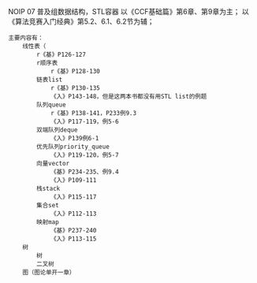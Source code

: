 NOIP 07 普及组数据结构，STL容器 
	以《CCF基础篇》第6章、第9章为主；
	以《算法竞赛入门经典》第5.2、6.1、6.2节为辅；
	
	主要内容有：
		线性表（
			r《基》P126-127
			r顺序表
				r《基》P128-130 
			链表list
				r《基》P130-135 
				《入》P143-148，但是这两本书都没有用STL list的例题
	 		队列queue
			 	r《基》P138-141，P233例9.3
				《入》P117-119，例5-6 
	 		双端队列deque
			 	《入》P139例6-1
			优先队列priority_queue
				《入》P119-120，例5-7 
	 		向量vector
			 	《基》P234-235、例9.4
				《入》P109-111
	 		栈stack
			 	《入》P115-117
	 		集合set
			 	《入》P112-113
			映射map
				《基》P237-240
				《入》P113-115
		树
			树
			二叉树
		图（图论单开一章）

